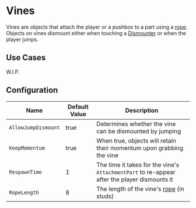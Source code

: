 # Vines

Vines are objects that attach the player or a pushbox to a part using a [rope][RopeConstraint].
Objects on vines dismount either when touching a [Dismounter](dismounters.md) or when the player jumps.

## Use Cases

W.I.P.

## Configuration

| Name | Default Value | Description
|------|---------------|------------
| `AllowJumpDismount` | true | Determines whether the vine can be dismounted by jumping
| `KeepMomentum` | true | When true, objects will retain their momentum upon grabbing the vine
| `RespawnTime` | 1 | The time it takes for the vine's `AttachmentPart` to re-appear after the player dismounts it
| `RopeLength` | 8 | The length of the vine's [rope][RopeConstraint] (in studs)

[RopeConstraint]: https://create.roblox.com/docs/reference/engine/classes/RopeConstraint